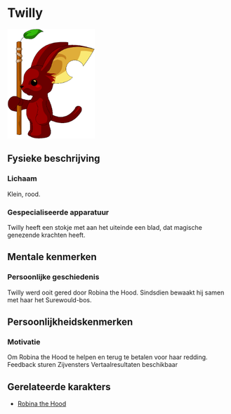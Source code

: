 # Twilly

<img src="../images/Twilly.png" alt="Twilly" width=200>

## Fysieke beschrijving

### Lichaam
Klein, rood.

### Gespecialiseerde apparatuur
Twilly heeft een stokje met aan het uiteinde een blad, dat magische genezende krachten heeft.

## Mentale kenmerken

### Persoonlijke geschiedenis
Twilly werd ooit gered door Robina the Hood. Sindsdien bewaakt hij samen met haar het Surewould-bos.

## Persoonlijkheidskenmerken

### Motivatie
Om Robina the Hood te helpen en terug te betalen voor haar redding.
Feedback sturen
Zijvensters
Vertaalresultaten beschikbaar

## Gerelateerde karakters
* [Robina the Hood](Robina%20the%20Hood.md)